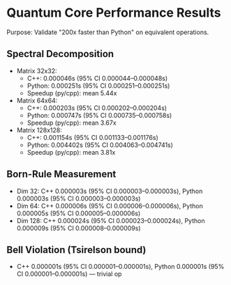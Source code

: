 # Quantum Core Performance Results
Purpose: Validate "200x faster than Python" on equivalent operations.

## Spectral Decomposition
- Matrix 32x32:
  - C++: 0.000046s (95% CI 0.000044–0.000048s)
  - Python: 0.000251s (95% CI 0.000251–0.000251s)
  - Speedup (py/cpp): mean 5.44x
- Matrix 64x64:
  - C++: 0.000203s (95% CI 0.000202–0.000204s)
  - Python: 0.000747s (95% CI 0.000735–0.000758s)
  - Speedup (py/cpp): mean 3.67x
- Matrix 128x128:
  - C++: 0.001154s (95% CI 0.001133–0.001176s)
  - Python: 0.004402s (95% CI 0.004063–0.004741s)
  - Speedup (py/cpp): mean 3.81x

## Born-Rule Measurement
- Dim 32: C++ 0.000003s (95% CI 0.000003–0.000003s), Python 0.000003s (95% CI 0.000003–0.000003s)
- Dim 64: C++ 0.000006s (95% CI 0.000006–0.000006s), Python 0.000005s (95% CI 0.000005–0.000006s)
- Dim 128: C++ 0.000024s (95% CI 0.000023–0.000024s), Python 0.000009s (95% CI 0.000008–0.000009s)

## Bell Violation (Tsirelson bound)
- C++ 0.000001s (95% CI 0.000001–0.000001s), Python 0.000001s (95% CI 0.000001–0.000001s) — trivial op
